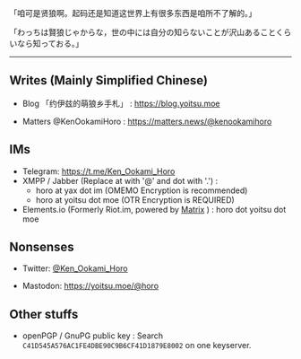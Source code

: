 <!--
**KenOokamiHoro/KenOokamiHoro** is a ✨ _special_ ✨ repository because its `README.md` (this file) appears on your GitHub profile.

Here are some ideas to get you started:

- 🔭 I’m currently working on ...
- 🌱 I’m currently learning ...
- 👯 I’m looking to collaborate on ...
- 🤔 I’m looking for help with ...
- 💬 Ask me about ...
- 📫 How to reach me: ...
- 😄 Pronouns: ...
- ⚡ Fun fact: ...
-->

「咱可是贤狼啊。起码还是知道这世界上有很多东西是咱所不了解的。」 

「わっちは賢狼じゃからな，世の中には自分の知らないことが沢山あることくらいなら知っておる。」

----

## Writes (Mainly Simplified Chinese)

* Blog 「约伊兹的萌狼乡手札」 : https://blog.yoitsu.moe

* Matters @KenOokamiHoro : https://matters.news/@kenookamihoro

## IMs

* Telegram: https://t.me/Ken_Ookami_Horo
* XMPP / Jabber (Replace at with '@' and dot with '.') : 
  * horo at yax dot im (OMEMO Encryption is recommended)
  * horo at yoitsu dot moe (OTR Encryption is REQUIRED)
* Elements.io (Formerly Riot.im, powered by [Matrix](https://matrix.org) ) : horo dot yoitsu dot moe

## Nonsenses

* Twitter: [@Ken_Ookami_Horo](https://twitter.com/Ken_Ookami_Horo)

* Mastodon: https://yoitsu.moe/@horo

## Other stuffs

* openPGP / GnuPG public key : Search `C41D545A576AC1FE4DBE90C9B6CF41D1879E8002` on one keyserver.
